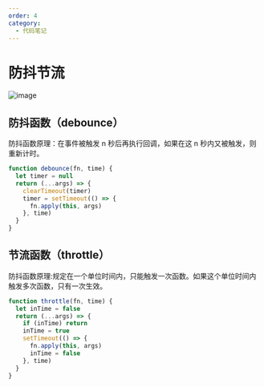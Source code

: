 ```yaml
---
order: 4
category:
  - 代码笔记
---
```


# 防抖节流

![image](https://image.liubing.me/2021/03/25/ec6edc3e84fa6.gif)

## 防抖函数（debounce）

防抖函数原理：在事件被触发 n 秒后再执行回调，如果在这 n 秒内又被触发，则重新计时。

```js
function debounce(fn, time) {
  let timer = null
  return (...args) => {
    clearTimeout(timer)
    timer = setTimeout(() => {
      fn.apply(this, args)
    }, time)
  }
}
```

## 节流函数（throttle）

防抖函数原理:规定在一个单位时间内，只能触发一次函数。如果这个单位时间内触发多次函数，只有一次生效。

```js
function throttle(fn, time) {
  let inTime = false
  return (...args) => {
    if (inTime) return
    inTime = true
    setTimeout(() => {
      fn.apply(this, args)
      inTime = false
    }, time)
  }
}
```
